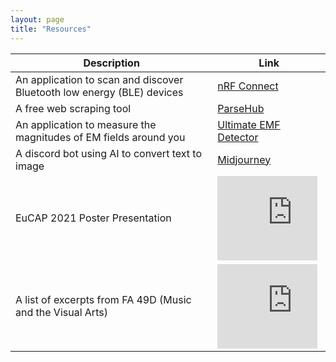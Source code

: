 ```yaml
---
layout: page
title: "Resources"
---
```

  
 <head>
</head>

<!-- Google tag (gtag.js) -->
<script async src="https://www.googletagmanager.com/gtag/js?id=G-TTC6RSBSSV"></script>
<script>
  window.dataLayer = window.dataLayer || [];
  function gtag(){dataLayer.push(arguments);}
  gtag('js', new Date());
  gtag('config', 'G-TTC6RSBSSV');
</script>

<table>
  <thead>
    <tr>
      <th>Description</th>
      <th>Link</th>
    </tr>
  </thead>
  <tbody>
    <tr>
      <td>An application to scan and discover Bluetooth low energy (BLE) devices</td>
      <td><a href="https://play.google.com/store/apps/details?id=no.nordicsemi.android.mcp&amp;hl=tr&amp;gl=US">nRF Connect</a></td>
    </tr>
    <tr>
      <td>A free web scraping tool</td>
      <td><a href="https://www.parsehub.com/">ParseHub</a></td>
    </tr>
    <tr>
      <td>An application to measure the magnitudes of EM fields around you</td>
      <td><a href="https://play.google.com/store/apps/details?id=com.mreprogramming.ultimateemfdetector&amp;hl=tr&amp;gl=US">Ultimate EMF Detector</a></td>
    </tr>
    <tr>
      <td>A discord bot using AI to convert text to image</td>
      <td><a href="https://www.midjourney.com/home/">Midjourney</a></td>
    </tr>
    <tr>
      <td>EuCAP 2021 Poster Presentation</td>
      <td>
       <div id='outerdiv' style="width:160px; overflow-x:hidden;">
        <iframe width="240" height="135" src="https://www.youtube.com/embed/ivT4r4EqRKQ" title="YouTube video player" frameborder="0" allow="accelerometer; autoplay; clipboard-write; encrypted-media; gyroscope; picture-in-picture" allowfullscreen></iframe>
       </div>
     </td>
    </tr>
    <tr>
      <td>A list of excerpts from FA 49D (Music and the Visual Arts)</td>
      <td>
       <div id='outerdiv' style="width:160px; overflow-x:hidden;"> 
        <iframe width="240" height="135" src="https://www.youtube.com/embed/videoseries?list=PLy_w9_hh-bC0twUliXaUUJExZqmtse6Pq" title="YouTube video player" frameborder="0" allow="accelerometer; autoplay; clipboard-write; encrypted-media; gyroscope; picture-in-picture" allowfullscreen></iframe>
       </div>
     </td>
    </tr>
  </tbody>
</table>
